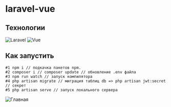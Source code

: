 # laravel-vue
## Технологии 
![Laravel](https://img.shields.io/badge/-Laravel-000000?style=for-the-badge&logo=Laravel) ![Vue](https://img.shields.io/badge/-Vue.Js-000000?style=for-the-badge&logo=Vue.js)

## Как запустить
```
#1 npm i // подкачка пакетов npm.
#2 composer i // composer update // обновление .env файла
#3 npm run watch // запуск компилятора
#4 php artisan migrate // миграция таблиц db => php artisan jwt:secret // секрет 
#5 php artisan serve // запуск локального сервера
```
![Главная](https://sun5-4.userapi.com/s/v1/if2/t7IqkbjqndLEPgLt1jmLiD_b-geUAV7cVbwKGh64HiqtM3pu5pHtXwoVJXeAqP8FHFpG7CbnFwLw9GuXzl0nlkhZ.jpg?size=1902x802&quality=95&type=album)
